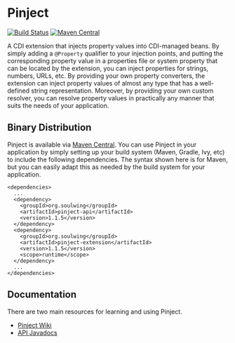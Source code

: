 Pinject
=======

[![Build Status](https://travis-ci.org/soulwing/pinject.svg?branch=master)](https://travis-ci.org/soulwing/pinject)
[![Maven Central](https://maven-badges.herokuapp.com/maven-central/org.soulwing/pinject/badge.svg)](http://search.maven.org/#search%7Cga%7C1%7Cg%3Aorg.soulwing%20a%3Apinject*)

A CDI extension that injects property values into CDI-managed beans.  By
simply adding a `@Property` qualifier to your injection points,
and putting the corresponding property value in a properties file or system
property that can be located by the extension, you can inject properties 
for strings, numbers, URLs, etc.  By providing your own property converters, 
the extension can inject property values of almost any type that has a 
well-defined string representation.  Moreover, by providing your own
custom resolver, you can resolve property values in practically any manner 
that suits the needs of your application. 

Binary Distribution
-------------------

Pinject is available via [Maven Central](http://search.maven.org/#search%7Cga%7C1%7Cg%3A%22org.soulwing%22). You can
use Pinject in your application by simply setting up your build system (Maven, 
Gradle, Ivy, etc) to include the following dependencies. The syntax shown here
is for Maven, but you can easily adapt this as needed by the build system for
your application.

```
<dependencies>
  ...
  <dependency>
    <groupId>org.soulwing</groupId>
    <artifactId>pinject-api</artifactId>
    <version>1.1.5</version>
  </dependency>
  <dependency>
    <groupId>org.soulwing</groupId>
    <artifactId>pinject-extension</artifactId>
    <version>1.1.5</version>
    <scope>runtime</scope>
  </dependency>
  ...  
</dependencies>
```

Documentation
-------------

There are two main resources for learning and using Pinject.

* [Pinject Wiki](https://github.com/soulwing/pinject/wiki)
* [API Javadocs](http://soulwing.github.io/pinject/apidocs/)
